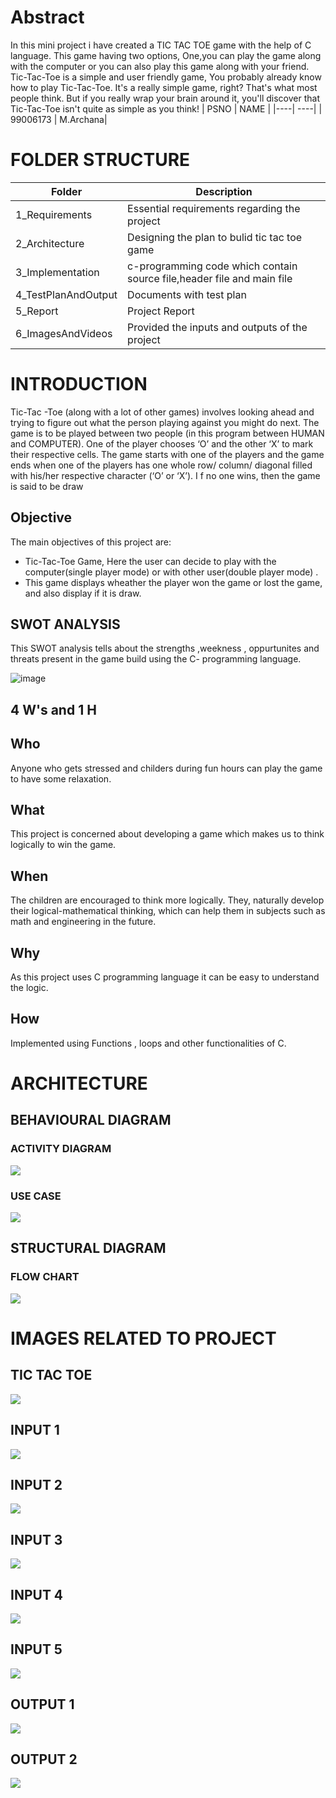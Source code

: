 # Abstract
In this mini project i have created a TIC TAC TOE game with the help of C language. 
This game having two options, One,you can play the game along with the computer or you can also play this game along with your friend.
Tic-Tac-Toe is a simple and user friendly game, 
You probably already know how to play Tic-Tac-Toe. It's a really simple game, right? That's what most people think. But if you really wrap your brain around it, you'll discover that Tic-Tac-Toe isn't quite as simple as you think!
|  PSNO  |  NAME  |
|----| ----|
| 99006173 |  M.Archana|

# FOLDER STRUCTURE

|  Folder  |  Description  |
|----| ----|
| 1_Requirements |	Essential requirements regarding the project |
| 2_Architecture|  Designing the plan to bulid tic tac toe game |
|3_Implementation |	c-programming code which contain source file,header file and main file |
|4_TestPlanAndOutput|	Documents with test plan |
|5_Report|	Project Report  |
|6_ImagesAndVideos|	Provided the inputs and outputs of the project | 

# INTRODUCTION

Tic-Tac -Toe (along with a lot of other games) involves looking ahead and trying to figure out what the person playing against you might do next.
The game is to be played between two people (in this program between HUMAN and COMPUTER). 
One of the player chooses ‘O’ and the other ‘X’ to mark their respective cells. 
The game starts with one of the players and the game ends when one of the players has one whole row/ column/ diagonal filled with his/her respective character (‘O’ or ‘X’). I
f no one wins, then the game is said to be draw

## Objective
The main objectives of this project are: 
* Tic-Tac-Toe Game, Here the user can decide to play with the computer(single player mode) or with other user(double player mode) .
* This game displays wheather the player won the game or lost the game, and also display if it is draw.

## SWOT ANALYSIS
This SWOT analysis tells about the strengths ,weekness , oppurtunites and threats present in the game build using the C- programming language.

![image](https://github.com/yaswanthmittireddy/stepin-miniproject/blob/main/7_Others/SWOT.jpeg)



## **4 W's and 1 H**

## Who

Anyone who gets stressed and childers during fun hours  can play the game to have some relaxation.

## What

This project is concerned about developing a game which makes us to think logically to win the game.

## When

The children are encouraged to think more logically. They,  naturally develop their logical-mathematical thinking, which can help them in subjects such as math and engineering in the future.

## Why

As this project uses C programming language  it can be easy to understand the logic.

## How

Implemented using Functions , loops and other functionalities of C.

# ARCHITECTURE
## BEHAVIOURAL DIAGRAM

### ACTIVITY DIAGRAM
![](https://github.com/ArchanaMeesala/Stepin_tic_tac_toe/blob/main/2_Architecture/Behavioural_Diagram/ACTIVITY_DIAGRAM.png)


### USE CASE
![](https://github.com/ArchanaMeesala/Stepin_tic_tac_toe/blob/main/2_Architecture/Behavioural_Diagram/USE_CASE.png)


## STRUCTURAL DIAGRAM

### FLOW CHART
![](https://github.com/ArchanaMeesala/Stepin_tic_tac_toe/blob/main/2_Architecture/Structural_Diagram/FLOW_CHART.jpeg)


# IMAGES RELATED TO PROJECT
## TIC TAC TOE 
![](https://github.com/ArchanaMeesala/Stepin_tic_tac_toe/blob/main/6_ImagesAndVideos/Input_and_output_images/tic_tac_toe_image.png)

## INPUT 1
![](https://github.com/ArchanaMeesala/Stepin_tic_tac_toe/blob/main/6_ImagesAndVideos/Input_and_output_images/1_Welcome_board.png)
## INPUT 2
![](https://github.com/ArchanaMeesala/Stepin_tic_tac_toe/blob/main/6_ImagesAndVideos/Input_and_output_images/2_input.png)
## INPUT 3
![](https://github.com/ArchanaMeesala/Stepin_tic_tac_toe/blob/main/6_ImagesAndVideos/Input_and_output_images/3_input.png)
## INPUT 4
![](https://github.com/ArchanaMeesala/Stepin_tic_tac_toe/blob/main/6_ImagesAndVideos/Input_and_output_images/4_input.png)
## INPUT 5
![](https://github.com/ArchanaMeesala/Stepin_tic_tac_toe/blob/main/6_ImagesAndVideos/Input_and_output_images/5_input.png)
## OUTPUT 1
![](https://github.com/ArchanaMeesala/Stepin_tic_tac_toe/blob/main/6_ImagesAndVideos/Input_and_output_images/7_output.png)
## OUTPUT 2
![](https://github.com/ArchanaMeesala/Stepin_tic_tac_toe/blob/main/6_ImagesAndVideos/Input_and_output_images/8_output.png)


